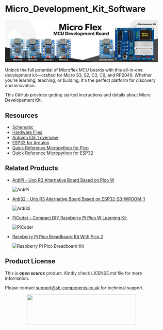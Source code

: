 # Micro_Development_Kit_Software
<img src="https://github.com/sbcshop/MicroFlex_MCU_Software/blob/main/images/Main%20Banner.jpg" width="" height="">

Unlock the full potential of Microflex MCU boards with this all-in-one development kit—crafted for Micro S3, S2, C3, C6, and RP2040. Whether you're learning, teaching, or building, it's the perfect platform for discovery and innovation.

This GitHub provides getting started instructions and details about Micro Developement Kit.

<!--
## Features:

## Pinout and Interfacing Details
-->


## Resources
  * [Schematic](https://github.com/sbcshop/Micro_Development_Kit_Hardware/blob/main/Design%20Data/Micro%20Breadboard%20kit%20SCH.PDF)
  * [Hardware Files](https://github.com/sbcshop/Micro_Development_Kit_Hardware)
  * [Arduino IDE 1 overview](https://docs.arduino.cc/software/ide-v1/tutorials/Environment)
  * [ESP32 for Arduino](https://docs.espressif.com/projects/arduino-esp32/en/latest/)
  * [Quick Reference Micropython for Pico](https://docs.micropython.org/en/latest/rp2/quickref.html)
  * [Quick Reference Micropython for ESP32](https://docs.micropython.org/en/latest/esp32/quickref.html)
       
## Related Products  
  
  * [ArdiPi - Uno R3 Alternative Board Based on Pico W](https://shop.sb-components.co.uk/products/ardipi-uno-r3-alternative-board-based-on-pico-w)

    ![ArdiPi](https://shop.sb-components.co.uk/cdn/shop/files/ARDIBACK.jpg?v=1688462154&width=150)

  * [Ardi32 - Uno R3 Alternative Board Based on ESP32-S3-WROOM-1](https://shop.sb-components.co.uk/products/ardi32-uno-r3-alternative-board-based-on-esp32-s3-wroom)

    ![Ardi32](https://shop.sb-components.co.uk/cdn/shop/files/esp321.jpg?v=1688468126&width=150)

  * [PiCoder - Compact DIY Raspberry Pi Pico W Learning Kit](https://shop.sb-components.co.uk/collections/pico-new-releases/products/picoder-compact-diy-raspberry-pi-pico-wh-learning-kit)

    ![PiCoder](https://shop.sb-components.co.uk/cdn/shop/files/shopimg2.jpg?v=1695883740&width=150)

  * [Raspberry Pi Pico Breadboard Kit With Pico 2](https://shop.sb-components.co.uk/products/raspberry-pi-pico-2-breadboard-kit)

    ![Raspberry Pi Pico Breadboard Kit](https://shop.sb-components.co.uk/cdn/shop/files/PICO_BREADBOARD_1.png?v=1726147415&width=150)

       
## Product License

This is ***open source*** product. Kindly check LICENSE.md file for more information.

Please contact support@sb-components.co.uk for technical support.
<p align="center">
  <img width="360" height="100" src="https://cdn.shopify.com/s/files/1/1217/2104/files/Logo_sb_component_3.png?v=1666086771&width=300">
</p>
